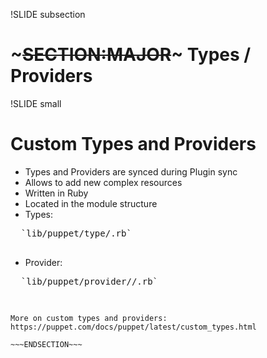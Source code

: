 !SLIDE subsection
# ~~~SECTION:MAJOR~~~ Types / Providers


!SLIDE small
# Custom Types and Providers

* Types and Providers are synced during Plugin sync
* Allows to add new complex resources
* Written in Ruby
* Located in the module structure
 * Types: 
  <pre>
  `lib/puppet/type/<Type Name>.rb`
  </pre>
 * Provider:
  <pre>
  `lib/puppet/provider/<Type Name>/<Provider Name>.rb`
  </pre>

~~~SECTION:handouts~~~

More on custom types and providers: https://puppet.com/docs/puppet/latest/custom_types.html

~~~ENDSECTION~~~

